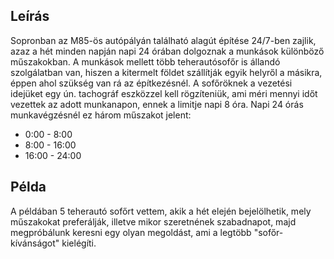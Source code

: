 ## Leírás

Sopronban az M85-ös autópályán található alagút építése 24/7-ben zajlik, azaz a hét minden napján napi 24 órában dolgoznak a munkások különböző műszakokban.
A munkások mellett több teherautósofőr is állandó szolgálatban van, hiszen a kitermelt földet szállítják egyik helyről a másikra, éppen ahol szükség van rá az építkezésnél.
A sofőröknek a vezetési idejüket egy ún. tachográf eszközzel kell rögzíteniük, ami méri mennyi időt vezettek az adott munkanapon, ennek a limitje napi 8 óra. Napi 24 órás munkavégzésnél ez három műszakot jelent:

- 0:00 - 8:00
- 8:00 - 16:00
- 16:00 - 24:00

## Példa

A példában 5 teherautó sofőrt vettem, akik a hét elején bejelölhetik, mely műszakokat preferálják, illetve mikor szeretnének szabadnapot, majd megpróbálunk keresni egy olyan megoldást, ami a legtöbb "sofőr-kívánságot" kielégíti.
